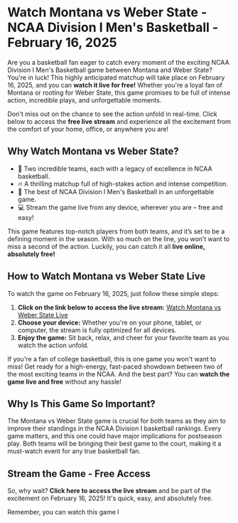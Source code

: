 # Watch Montana vs Weber State - NCAA Division I Men's Basketball - February 16, 2025

Are you a basketball fan eager to catch every moment of the exciting NCAA Division I Men's Basketball game between Montana and Weber State? You're in luck! This highly anticipated matchup will take place on February 16, 2025, and you can **watch it live for free!** Whether you're a loyal fan of Montana or rooting for Weber State, this game promises to be full of intense action, incredible plays, and unforgettable moments.

Don't miss out on the chance to see the action unfold in real-time. Click below to access the **free live stream** and experience all the excitement from the comfort of your home, office, or anywhere you are!

## Why Watch Montana vs Weber State?

- 🏀 Two incredible teams, each with a legacy of excellence in NCAA basketball.
- 🔥 A thrilling matchup full of high-stakes action and intense competition.
- 🎉 The best of NCAA Division I Men's Basketball in an unforgettable game.
- 💻 Stream the game live from any device, wherever you are – free and easy!

This game features top-notch players from both teams, and it’s set to be a defining moment in the season. With so much on the line, you won’t want to miss a second of the action. Luckily, you can catch it all **live online, absolutely free!**

## How to Watch Montana vs Weber State Live

To watch the game on February 16, 2025, just follow these simple steps:

1. **Click on the link below to access the live stream:** [Watch Montana vs Weber State Live](https://tinyurl.com/livestreamfreeo?st=Montana+vs+Weber+State&si=ghc)
2. **Choose your device:** Whether you're on your phone, tablet, or computer, the stream is fully optimized for all devices.
3. **Enjoy the game:** Sit back, relax, and cheer for your favorite team as you watch the action unfold.

If you're a fan of college basketball, this is one game you won't want to miss! Get ready for a high-energy, fast-paced showdown between two of the most exciting teams in the NCAA. And the best part? You can **watch the game live and free** without any hassle!

## Why Is This Game So Important?

The Montana vs Weber State game is crucial for both teams as they aim to improve their standings in the NCAA Division I basketball rankings. Every game matters, and this one could have major implications for postseason play. Both teams will be bringing their best game to the court, making it a must-watch event for any true basketball fan.

## Stream the Game - Free Access

So, why wait? **Click here to access the live stream** and be part of the excitement on February 16, 2025! It's quick, easy, and absolutely free.

Remember, you can watch this game l
